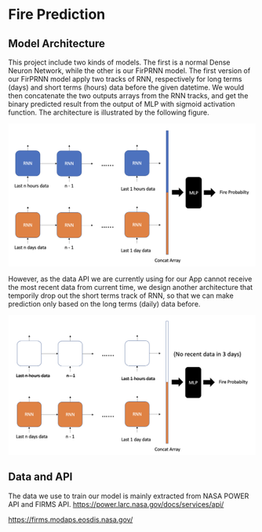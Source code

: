 # Fire Prediction

## Model Architecture
This project include two kinds of models. The first is a normal Dense Neuron Network, while the other is our FirPRNN model. The first version of our FirPRNN model apply two tracks of RNN, respectively for long terms (days) and short terms (hours) data before the given datetime. We would then concatenate the two outputs arrays from the RNN tracks, and get the binary predicted result from the output of MLP with sigmoid activation function. The architecture is illustrated by the following figure.  

![alt text](https://github.com/daniel0321forever/fire_prediction/blob/main/plots/FirPRNN.png)  

However, as the data API we are currently using for our App cannot receive the most recent data from current time, we design another architecture that temporily drop out the short terms track of RNN, so that we can make prediction only based on the long terms (daily) data before.  

![alt text](https://github.com/daniel0321forever/fire_prediction/blob/main/plots/normalRNN.png)  

## Data and API
The data we use to train our model is mainly extracted from NASA POWER API and FIRMS API.
https://power.larc.nasa.gov/docs/services/api/  

https://firms.modaps.eosdis.nasa.gov/
